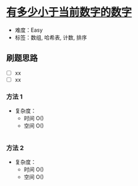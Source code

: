 # [有多少小于当前数字的数字](https://leetcode-cn.com/problems/how-many-numbers-are-smaller-than-the-current-number/)

- 难度：Easy
- 标签：数组, 哈希表, 计数, 排序

## 刷题思路

- [ ] xx
- [ ] xx

### 方法 1

- 复杂度：
    - 时间 O()
    - 空间 O()

``` js

```

### 方法 2

- 复杂度：
    - 时间 O()
    - 空间 O()

``` js

```
